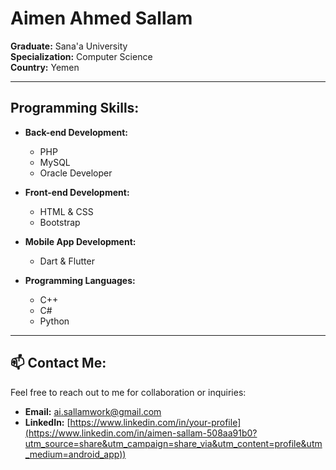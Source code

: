 # Aimen Ahmed Sallam


**Graduate:** Sana'a University  
**Specialization:** Computer Science  
**Country:** Yemen  

---

## Programming Skills:
- **Back-end Development:**  
  - PHP  
  - MySQL  
  - Oracle Developer  

- **Front-end Development:**  
  - HTML & CSS  
  - Bootstrap  

- **Mobile App Development:**  
  - Dart & Flutter  

- **Programming Languages:**  
  - C++  
  - C#  
  - Python  

---

## 📫 Contact Me:
Feel free to reach out to me for collaboration or inquiries:  
- **Email:** [ai.sallamwork@gmail.com](mailto:ai.sallamwork@gmail.com)  
- **LinkedIn:** [https://www.linkedin.com/in/your-profile](https://www.linkedin.com/in/aimen-sallam-508aa91b0?utm_source=share&utm_campaign=share_via&utm_content=profile&utm_medium=android_app))
